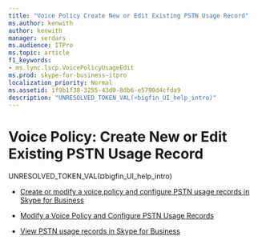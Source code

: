 ```yaml
---
title: "Voice Policy Create New or Edit Existing PSTN Usage Record"
ms.author: kenwith
author: kenwith
manager: serdars
ms.audience: ITPro
ms.topic: article
f1_keywords:
- ms.lync.lscp.VoicePolicyUsageEdit
ms.prod: skype-for-business-itpro
localization_priority: Normal
ms.assetid: 1f9b1f38-3255-43d0-8db6-e5790d4cfda9
description: "UNRESOLVED_TOKEN_VAL(¤bigfin_UI_help_intro)"
---
```


# Voice Policy: Create New or Edit Existing PSTN Usage Record
 
UNRESOLVED_TOKEN_VAL(¤bigfin_UI_help_intro)
  
- [Create or modify a voice policy and configure PSTN usage records in Skype for Business](../../../deploy/deploy-enterprise-voice/voice-policy-and-pstn-usage-records.md)
    
- [Modify a Voice Policy and Configure PSTN Usage Records](http://technet.microsoft.com/library/6c53aaf5-218b-4bd4-8cea-31bc9d53f1bd.aspx)
    
- [View PSTN usage records in Skype for Business](../../../deploy/deploy-enterprise-voice/view-pstn-usage-records.md)
    
 

